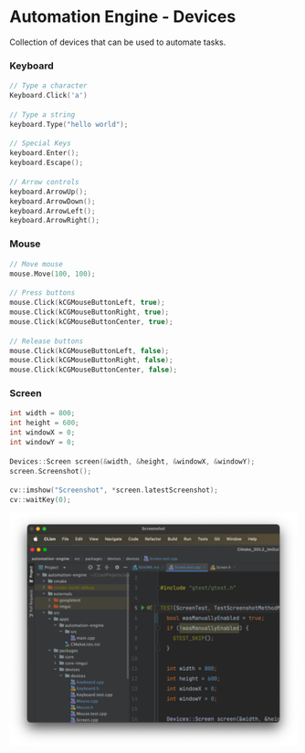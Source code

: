 # Automation Engine - Devices

Collection of devices that can be used to automate tasks.

### Keyboard

```cpp
// Type a character
Keyboard.Click('a')

// Type a string
keyboard.Type("hello world");

// Special Keys
keyboard.Enter();
keyboard.Escape();

// Arrow controls
keyboard.ArrowUp();
keyboard.ArrowDown();
keyboard.ArrowLeft();
keyboard.ArrowRight();
```

### Mouse

```cpp
// Move mouse
mouse.Move(100, 100);

// Press buttons
mouse.Click(kCGMouseButtonLeft, true);
mouse.Click(kCGMouseButtonRight, true);
mouse.Click(kCGMouseButtonCenter, true);

// Release buttons
mouse.Click(kCGMouseButtonLeft, false);
mouse.Click(kCGMouseButtonRight, false);
mouse.Click(kCGMouseButtonCenter, false);
```

### Screen

```cpp
int width = 800;
int height = 600;
int windowX = 0;
int windowY = 0;

Devices::Screen screen(&width, &height, &windowX, &windowY);
screen.Screenshot();

cv::imshow("Screenshot", *screen.latestScreenshot);
cv::waitKey(0);
```

![Screenshot](preview.png)

